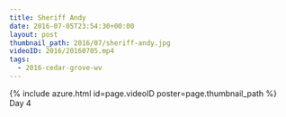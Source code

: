 ```yaml
---
title: Sheriff Andy
date: 2016-07-05T23:54:30+00:00
layout: post
thumbnail_path: 2016/07/sheriff-andy.jpg
videoID: 2016/20160705.mp4
tags:
  - 2016-cedar-grove-wv
---
```

{% include azure.html id=page.videoID poster=page.thumbnail_path %}
Day 4